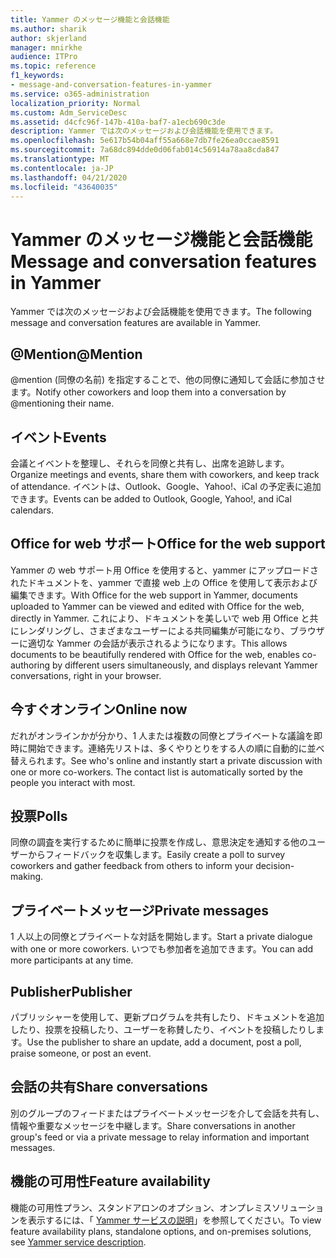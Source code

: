 ```yaml
---
title: Yammer のメッセージ機能と会話機能
ms.author: sharik
author: skjerland
manager: mnirkhe
audience: ITPro
ms.topic: reference
f1_keywords:
- message-and-conversation-features-in-yammer
ms.service: o365-administration
localization_priority: Normal
ms.custom: Adm_ServiceDesc
ms.assetid: d4cfc96f-147b-410a-baf7-a1ecb690c3de
description: Yammer では次のメッセージおよび会話機能を使用できます。
ms.openlocfilehash: 5e617b54b04aff55a668e7db7fe26ea0ccae8591
ms.sourcegitcommit: 7a68dc894dde0d06fab014c56914a78aa8cda847
ms.translationtype: MT
ms.contentlocale: ja-JP
ms.lasthandoff: 04/21/2020
ms.locfileid: "43640035"
---
```

# <a name="message-and-conversation-features-in-yammer"></a><span data-ttu-id="0f09f-103">Yammer のメッセージ機能と会話機能</span><span class="sxs-lookup"><span data-stu-id="0f09f-103">Message and conversation features in Yammer</span></span>

<span data-ttu-id="0f09f-104">Yammer では次のメッセージおよび会話機能を使用できます。</span><span class="sxs-lookup"><span data-stu-id="0f09f-104">The following message and conversation features are available in Yammer.</span></span>
  
## <a name="mention"></a><span data-ttu-id="0f09f-105">@Mention</span><span class="sxs-lookup"><span data-stu-id="0f09f-105">@Mention</span></span>

<span data-ttu-id="0f09f-106">@mention (同僚の名前) を指定することで、他の同僚に通知して会話に参加させます。</span><span class="sxs-lookup"><span data-stu-id="0f09f-106">Notify other coworkers and loop them into a conversation by @mentioning their name.</span></span>

## <a name="events"></a><span data-ttu-id="0f09f-107">イベント</span><span class="sxs-lookup"><span data-stu-id="0f09f-107">Events</span></span>

<span data-ttu-id="0f09f-108">会議とイベントを整理し、それらを同僚と共有し、出席を追跡します。</span><span class="sxs-lookup"><span data-stu-id="0f09f-108">Organize meetings and events, share them with coworkers, and keep track of attendance.</span></span> <span data-ttu-id="0f09f-109">イベントは、Outlook、Google、Yahoo!、iCal の予定表に追加できます。</span><span class="sxs-lookup"><span data-stu-id="0f09f-109">Events can be added to Outlook, Google, Yahoo!, and iCal calendars.</span></span>
  
## <a name="office-for-the-web-support"></a><span data-ttu-id="0f09f-110">Office for web サポート</span><span class="sxs-lookup"><span data-stu-id="0f09f-110">Office for the web support</span></span>

<span data-ttu-id="0f09f-111">Yammer の web サポート用 Office を使用すると、yammer にアップロードされたドキュメントを、yammer で直接 web 上の Office を使用して表示および編集できます。</span><span class="sxs-lookup"><span data-stu-id="0f09f-111">With Office for the web support in Yammer, documents uploaded to Yammer can be viewed and edited with Office for the web, directly in Yammer.</span></span> <span data-ttu-id="0f09f-112">これにより、ドキュメントを美しいで web 用 Office と共にレンダリングし、さまざまなユーザーによる共同編集が可能になり、ブラウザーに適切な Yammer の会話が表示されるようになります。</span><span class="sxs-lookup"><span data-stu-id="0f09f-112">This allows documents to be beautifully rendered with Office for the web, enables co-authoring by different users simultaneously, and displays relevant Yammer conversations, right in your browser.</span></span>

## <a name="online-now"></a><span data-ttu-id="0f09f-113">今すぐオンライン</span><span class="sxs-lookup"><span data-stu-id="0f09f-113">Online now</span></span>

<span data-ttu-id="0f09f-p103">だれがオンラインかが分かり、1 人または複数の同僚とプライベートな議論を即時に開始できます。連絡先リストは、多くやりとりをする人の順に自動的に並べ替えられます。</span><span class="sxs-lookup"><span data-stu-id="0f09f-p103">See who's online and instantly start a private discussion with one or more co-workers. The contact list is automatically sorted by the people you interact with most.</span></span>

## <a name="polls"></a><span data-ttu-id="0f09f-116">投票</span><span class="sxs-lookup"><span data-stu-id="0f09f-116">Polls</span></span>

<span data-ttu-id="0f09f-117">同僚の調査を実行するために簡単に投票を作成し、意思決定を通知する他のユーザーからフィードバックを収集します。</span><span class="sxs-lookup"><span data-stu-id="0f09f-117">Easily create a poll to survey coworkers and gather feedback from others to inform your decision-making.</span></span>
  
## <a name="private-messages"></a><span data-ttu-id="0f09f-118">プライベートメッセージ</span><span class="sxs-lookup"><span data-stu-id="0f09f-118">Private messages</span></span>

<span data-ttu-id="0f09f-119">1 人以上の同僚とプライベートな対話を開始します。</span><span class="sxs-lookup"><span data-stu-id="0f09f-119">Start a private dialogue with one or more coworkers.</span></span> <span data-ttu-id="0f09f-120">いつでも参加者を追加できます。</span><span class="sxs-lookup"><span data-stu-id="0f09f-120">You can add more participants at any time.</span></span>

## <a name="publisher"></a><span data-ttu-id="0f09f-121">Publisher</span><span class="sxs-lookup"><span data-stu-id="0f09f-121">Publisher</span></span>

<span data-ttu-id="0f09f-122">パブリッシャーを使用して、更新プログラムを共有したり、ドキュメントを追加したり、投票を投稿したり、ユーザーを称賛したり、イベントを投稿したりします。</span><span class="sxs-lookup"><span data-stu-id="0f09f-122">Use the publisher to share an update, add a document, post a poll, praise someone, or post an event.</span></span>
    
## <a name="share-conversations"></a><span data-ttu-id="0f09f-123">会話の共有</span><span class="sxs-lookup"><span data-stu-id="0f09f-123">Share conversations</span></span>

<span data-ttu-id="0f09f-124">別のグループのフィードまたはプライベートメッセージを介して会話を共有し、情報や重要なメッセージを中継します。</span><span class="sxs-lookup"><span data-stu-id="0f09f-124">Share conversations in another group's feed or via a private message to relay information and important messages.</span></span>
  
## <a name="feature-availability"></a><span data-ttu-id="0f09f-125">機能の可用性</span><span class="sxs-lookup"><span data-stu-id="0f09f-125">Feature availability</span></span>

<span data-ttu-id="0f09f-126">機能の可用性プラン、スタンドアロンのオプション、オンプレミスソリューションを表示するには、「 [Yammer サービスの説明](yammer-service-description.md)」を参照してください。</span><span class="sxs-lookup"><span data-stu-id="0f09f-126">To view feature availability plans, standalone options, and on-premises solutions, see [Yammer service description](yammer-service-description.md).</span></span>
  